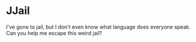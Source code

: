 # JJail

I've gone to jail, but I don't even know what language does everyone speak. Can you help me escape this weird jail?